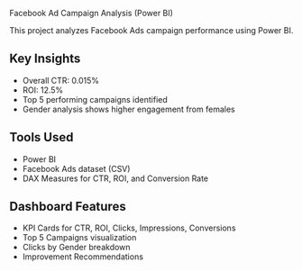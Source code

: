  Facebook Ad Campaign Analysis (Power BI)

This project analyzes Facebook Ads campaign performance using Power BI.

## Key Insights
- Overall CTR: 0.015%
- ROI: 12.5%
- Top 5 performing campaigns identified
- Gender analysis shows higher engagement from females

## Tools Used
- Power BI
- Facebook Ads dataset (CSV)
- DAX Measures for CTR, ROI, and Conversion Rate

## Dashboard Features
- KPI Cards for CTR, ROI, Clicks, Impressions, Conversions
- Top 5 Campaigns visualization
- Clicks by Gender breakdown
- Improvement Recommendations
